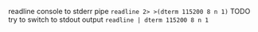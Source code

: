 readline console to stderr pipe `readline 2> >(dterm 115200 8 n 1)`
TODO try to switch to stdout output `readline | dterm 115200 8 n 1`
